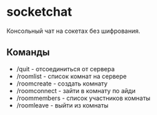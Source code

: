 # socketchat

Консольный чат на сокетах без шифрования.

## Команды

* /quit - отсоединиться от сервера
* /roomlist - список комнат на сервере
* /roomcreate <name> - создать комнату
* /roomconnect <id> - зайти в комнату по айди
* /roommembers - список участников комнаты
* /roomleave - выйти из комнаты
